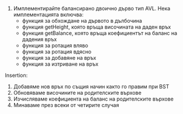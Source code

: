 1. Имплементирайте балансирано двоично дърво тип AVL. Нека имплементацията включва:
   - функция за обхождане на дървото в дълбочина
   - функция getHeight, която връща височината на даден връх
   - функция getBalance, която връща коефициентът на баланс на дадения връх
   - функция за ротация вляво
   - функция за ротация вдясно
   - функция за добавяне на връх
   - функция за изтриване на връх


Insertion:
1. Добавяме нов връх по същия начин както го правим при BST
2. Обновяваме височините на родителските върхове
3. Изчисляваме коефициента на баланс на родителските върхове
4. Минаваме през всеки от четирите случая
